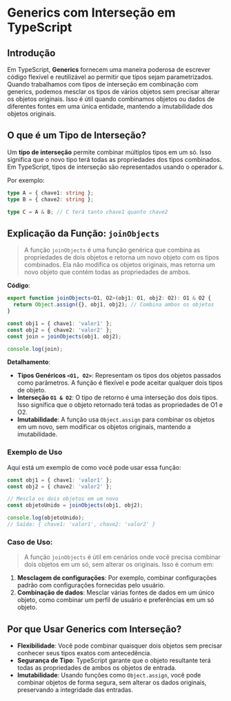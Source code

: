 # Generics com Interseção em TypeScript

## Introdução

Em TypeScript, **Generics** fornecem uma maneira poderosa de escrever código flexível e reutilizável ao permitir que tipos sejam parametrizados. Quando trabalhamos com tipos de interseção em combinação com generics, podemos mesclar os tipos de vários objetos sem precisar alterar os objetos originais. Isso é útil quando combinamos objetos ou dados de diferentes fontes em uma única entidade, mantendo a imutabilidade dos objetos originais.

## O que é um Tipo de Interseção?

Um **tipo de interseção** permite combinar múltiplos tipos em um só. Isso significa que o novo tipo terá todas as propriedades dos tipos combinados. Em TypeScript, tipos de interseção são representados usando o operador `&`.

Por exemplo:

```typescript
type A = { chave1: string };
type B = { chave2: string };

type C = A & B; // C terá tanto chave1 quanto chave2
```

## Explicação da Função: `joinObjects`

> A função `joinObjects` é uma função genérica que combina as propriedades de dois objetos e retorna um novo objeto com os tipos combinados. Ela não modifica os objetos originais, mas retorna um novo objeto que contém todas as propriedades de ambos.

**Código**:

```typescript
export function joinObjects<O1, O2>(obj1: O1, obj2: O2): O1 & O2 {
  return Object.assign({}, obj1, obj2); // Combina ambos os objetos
}

const obj1 = { chave1: 'valor1' };
const obj2 = { chave2: 'valor2' };
const join = joinObjects(obj1, obj2);

console.log(join);
```

**Detalhamento**:

- **Tipos Genéricos `<O1, O2>`**: Representam os tipos dos objetos passados como parâmetros. A função é flexível e pode aceitar qualquer dois tipos de objeto.
- **Interseção `O1 & O2`**: O tipo de retorno é uma interseção dos dois tipos. Isso significa que o objeto retornado terá todas as propriedades de O1 e O2.
- **Imutabilidade**: A função usa `Object.assign` para combinar os objetos em um novo, sem modificar os objetos originais, mantendo a imutabilidade.

### Exemplo de Uso

Aqui está um exemplo de como você pode usar essa função:

```typescript
const obj1 = { chave1: 'valor1' };
const obj2 = { chave2: 'valor2' };

// Mescla os dois objetos em um novo
const objetoUnido = joinObjects(obj1, obj2);

console.log(objetoUnido);
// Saída: { chave1: 'valor1', chave2: 'valor2' }
```

### Caso de Uso:

> A função `joinObjects` é útil em cenários onde você precisa combinar dois objetos em um só, sem alterar os originais. Isso é comum em:

1. **Mesclagem de configurações**: Por exemplo, combinar configurações padrão com configurações fornecidas pelo usuário.
2. **Combinação de dados**: Mesclar várias fontes de dados em um único objeto, como combinar um perfil de usuário e preferências em um só objeto.

## Por que Usar Generics com Interseção?

- **Flexibilidade**: Você pode combinar quaisquer dois objetos sem precisar conhecer seus tipos exatos com antecedência.
- **Segurança de Tipo**: TypeScript garante que o objeto resultante terá todas as propriedades de ambos os objetos de entrada.
- **Imutabilidade**: Usando funções como `Object.assign`, você pode combinar objetos de forma segura, sem alterar os dados originais, preservando a integridade das entradas.

